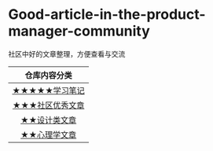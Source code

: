 # Good-article-in-the-product-manager-community
社区中好的文章整理，方便查看与交流

| 仓库内容分类 |
| :------: |
| [★★★★★学习笔记](https://github.com/wangyr45/Good-article-in-the-product-manager-community/blob/master/Study%20notes/Menu.md) |
| [   ★★★社区优秀文章](https://github.com/wangyr45/Good-article-in-the-product-manager-community/blob/master/Product/Product.md) |
| [     ★★设计类文章](https://github.com/wangyr45/Good-article-in-the-product-manager-community/blob/master/Design.md) |
| [     ★★心理学文章](https://github.com/wangyr45/Good-article-in-the-product-manager-community/blob/master/psychology.md) |
